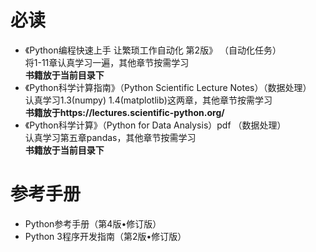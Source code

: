 # 必读
* 《Python编程快速上手 让繁琐工作自动化 第2版》 （自动化任务）<br />
将1-11章认真学习一遍，其他章节按需学习<br />
**书籍放于当前目录下**
* 《Python科学计算指南》（Python Scientific Lecture Notes）（数据处理）<br />
认真学习1.3(numpy) 1.4(matplotlib)这两章，其他章节按需学习<br />
**书籍放于https://lectures.scientific-python.org/**
* 《Python科学计算》（Python for Data Analysis）pdf （数据处理）<br />
认真学习第五章pandas，其他章节按需学习<br />
**书籍放于当前目录下**
# 参考手册
* Python参考手册（第4版•修订版）
* Python 3程序开发指南（第2版•修订版）
